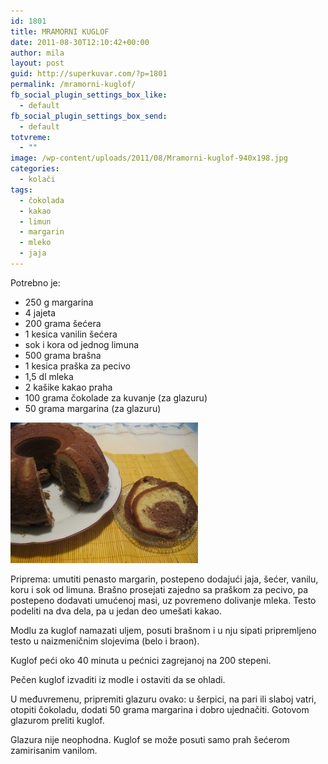 ```yaml
---
id: 1801
title: MRAMORNI KUGLOF
date: 2011-08-30T12:10:42+00:00
author: mila
layout: post
guid: http://superkuvar.com/?p=1801
permalink: /mramorni-kuglof/
fb_social_plugin_settings_box_like:
  - default
fb_social_plugin_settings_box_send:
  - default
totvreme:
  - ""
image: /wp-content/uploads/2011/08/Mramorni-kuglof-940x198.jpg
categories:
  - kolači
tags:
  - čokolada
  - kakao
  - limun
  - margarin
  - mleko
  - jaja
---
```

Potrebno je:

  * 250 g margarina
  * 4 jajeta
  * 200 grama šećera
  * 1 kesica vanilin šećera
  * sok i kora od jednog limuna
  * 500 grama brašna
  * 1 kesica praška za pecivo
  * 1,5 dl mleka
  * 2 kašike kakao praha
  * 100 grama čokolade za kuvanje (za glazuru)
  * 50 grama margarina (za glazuru)

<img class="alignnone size-medium wp-image-5436" src="/wp-content/uploads/2011/08/Mramorni-kuglof-300x225.jpg" alt="Mramorni kuglof" width="300" height="225" /> 

Priprema: umutiti penasto margarin, postepeno dodajući jaja, šećer, vanilu, koru i sok od limuna. Brašno prosejati zajedno sa praškom za pecivo, pa postepeno dodavati umućenoj masi, uz povremeno dolivanje mleka. Testo podeliti na dva dela, pa u jedan deo umešati kakao.

Modlu za kuglof namazati uljem, posuti brašnom i u nju sipati pripremljeno testo u naizmeničnim slojevima (belo i braon).

Kuglof peći oko 40 minuta u pećnici zagrejanoj na 200 stepeni.

Pečen kuglof izvaditi iz modle i ostaviti da se ohladi.

U međuvremenu, pripremiti glazuru ovako: u šerpici, na pari ili slaboj vatri, otopiti čokoladu, dodati 50 grama margarina i dobro ujednačiti. Gotovom glazurom preliti kuglof.

Glazura nije neophodna. Kuglof se može posuti samo prah šećerom zamirisanim vanilom.